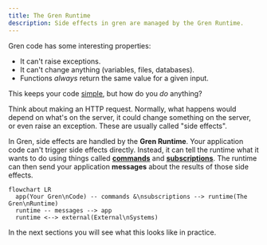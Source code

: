 ```yaml
---
title: The Gren Runtime
description: Side effects in gren are managed by the Gren Runtime.
---
```


Gren code has some interesting properties:

* It can't raise exceptions.
* It can't change anything (variables, files, databases).
* Functions _always_ return the same value for a given input.

This keeps your code [simple](https://gren-lang.org/book/#simple), but how do you _do_ anything?

Think about making an HTTP request.
Normally, what happens would depend on what's on the server, it could change something on the server, or even raise an exception.
These are usually called "side effects".

In Gren, side effects are handled by the **Gren Runtime**.
Your application code can't trigger side effects directly.
Instead, it can tell the runtime what it wants to do using things called [**commands**](https://packages.gren-lang.org/package/gren-lang/core/version/latest/module/Platform.Cmd) and [**subscriptions**](https://packages.gren-lang.org/package/gren-lang/core/version/latest/module/Platform.Sub).
The runtime can then send your application **messages** about the results of those side effects.

```mermaid
flowchart LR
  app(Your Gren\nCode) -- commands &\nsubscriptions --> runtime(The Gren\nRuntime)
  runtime -- messages --> app
  runtime <--> external(External\nSystems)
``` 

In the next sections you will see what this looks like in practice.
